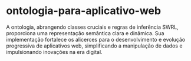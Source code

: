 # ontologia-para-aplicativo-web
A ontologia, abrangendo classes cruciais e regras de inferência SWRL, proporciona uma representação semântica clara e dinâmica. Sua implementação fortalece os alicerces para o desenvolvimento e evolução progressiva de aplicativos web, simplificando a manipulação de dados e impulsionando inovações na era digital.
